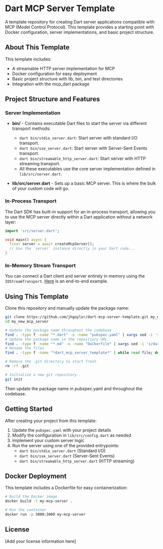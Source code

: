 # Dart MCP Server Template

A template repository for creating Dart server applications compatible with MCP (Model Control Protocol). This template provides a starting point with Docker configuration, server implementations, and basic project structure.

## About This Template

This template includes:
- A streamable HTTP server implementation for MCP
- Docker configuration for easy deployment
- Basic project structure with lib, bin, and test directories
- Integration with the mcp_dart package

## Project Structure and Features

### Server Implementation
- **bin/** - Contains executable Dart files to start the server via different transport methods:
  - `dart bin/stdio_server.dart`: Start server with standard I/O transport.
  - `dart bin/sse_server.dart`: Start server with Server-Sent Events transport.
  - `dart bin/streamable_http_server.dart`: Start server with HTTP streaming transport.
  - All these executables use the core server implementation defined in `lib/src/server.dart`.

- **lib/src/server.dart** - Sets up a basic MCP server. This is where the bulk of your custom code will go.

### In-Process Transport
The Dart SDK has built-in support for an in-process transport, allowing you to use the MCP server directly within a Dart application without a network layer:

```dart
import 'src/server.dart';

void main() async {
  final server = await createMcpServer();
  // Use the `server` instance directly in your Dart code...
}
```

### In-Memory Stream Transport
You can connect a Dart client and server entirely in memory using the `IOStreamTransport`. [Here](https://github.com/leehack/mcp_dart/blob/main/example/iostream-client-server/simple.dart) is an end-to-end example.

## Using This Template

Clone this repository and manually update the package name:

```bash
git clone https://github.com/jhgaylor/dart-mcp-server-template.git my_new_mcp_server
cd my_new_mcp_server

# Update the package name throughout the codebase
find . -type f -name "*.dart" -o -name "pubspec.yaml" | xargs sed -i 's/dart_mcp_server_template/my_new_mcp_server/g'
# Update the package name in the repository URL
find . -type f -name "*.md" -o -name "Dockerfile" | xargs sed -i 's/dart-mcp-server-template/my-new-mcp-server/g'
# Rename the files
find . -type f -name "*dart_mcp_server_template*" | while read file; do mv "$file" "${file//dart_mcp_server_template/my_new_mcp_server}"; done

# Remove the .git directory to start fresh
rm -rf .git

# Initialize a new git repository
git init
```

Then update the package name in pubspec.yaml and throughout the codebase.

## Getting Started

After creating your project from this template:

1. Update the `pubspec.yaml` with your project details
2. Modify the configuration in `lib/src/config.dart` as needed
3. Implement your custom server logic
4. Run the server using one of the provided entrypoints:
   - `dart bin/stdio_server.dart` (Standard I/O)
   - `dart bin/sse_server.dart` (Server-Sent Events)
   - `dart bin/streamable_http_server.dart` (HTTP streaming)

## Docker Deployment

This template includes a Dockerfile for easy containerization:

```bash
# Build the Docker image
docker build -t my-mcp-server .

# Run the container
docker run -p 3000:3000 my-mcp-server
```

## License

[Add your license information here]
